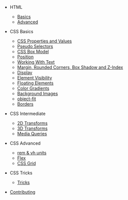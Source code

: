 - HTML

  - [Basics](html/basics.md)
  - [Advanced](html/advanced.md)

- CSS Basics

  - [CSS Properties and Values](css_basics/essentials.md)
  - [Pseudo Selectors](css_basics/pseudo.md)
  - [CSS Box Model](css_basics/box_model.md)
  - [Position](css_basics/promo.md)
  - [Working With Text](css_basics/promo.md)
  - [Margin, Rounded Corners, Box Shadow and Z-Index](css_basics/promo.md)
  - [Display](css_basics/promo.md)
  - [Element Visibility](css_basics/promo.md)
  - [Floating Elements](css_basics/promo.md)
  - [Color Gradients](css_basics/promo.md)
  - [Background Images](css_basics/promo.md)
  - [object-fit](css_basics/promo.md)
  - [Borders](css_basics/promo.md)

- CSS Intermediate

  - [2D Transforms](css_basics/promo.md)
  - [3D Transforms](css_basics/promo.md)
  - [Media Queries](media_queries/media.md)


- CSS Advanced

  - [rem & vh units](units/rem_vh.md)
  - [Flex](flexbox/flexbox.md)
  - [CSS Grid](css_grid/css_grid.md)

- CSS Tricks

  - [Tricks](tricks/index.md)

- [Contributing](contribution/index.md)

